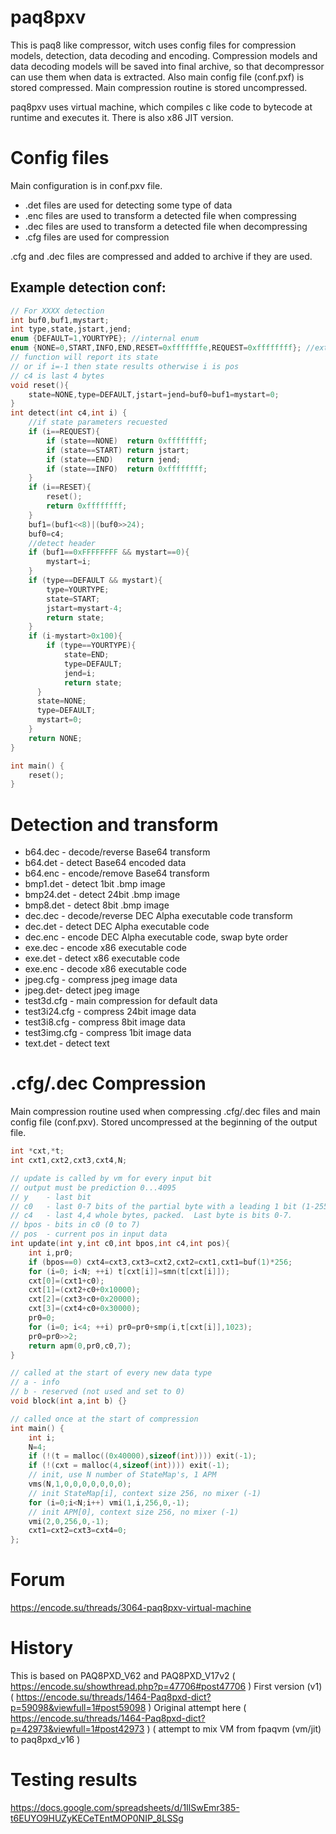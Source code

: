 # paq8pxv

This is paq8 like compressor, witch uses config files for compression models, detection, data decoding and encoding.
Compression models and data decoding models will be saved into final archive, so that decompressor can use them when data is extracted.
Also main config file (conf.pxf) is stored compressed. Main compression routine is stored uncompressed.

paq8pxv uses virtual machine, which compiles c like code to bytecode at runtime and executes it.
There is also x86 JIT version.

# Config files
Main configuration is in conf.pxv file. 
* .det files are used for detecting some type of data
* .enc files are used to transform a detected file when compressing
* .dec files are used to transform a detected file when decompressing
* .cfg files are used for compression

.cfg and .dec files are compressed and added to archive if they are used.

## Example detection conf:
```c
// For XXXX detection
int buf0,buf1,mystart;
int type,state,jstart,jend;
enum {DEFAULT=1,YOURTYPE}; //internal enum
enum {NONE=0,START,INFO,END,RESET=0xfffffffe,REQUEST=0xffffffff}; //external enum
// function will report its state 
// or if i=-1 then state results otherwise i is pos
// c4 is last 4 bytes
void reset(){
    state=NONE,type=DEFAULT,jstart=jend=buf0=buf1=mystart=0;
}
int detect(int c4,int i) {
    //if state parameters recuested
    if (i==REQUEST){
        if (state==NONE)  return 0xffffffff;
        if (state==START) return jstart;
        if (state==END)   return jend;
        if (state==INFO)  return 0xffffffff;
    }
    if (i==RESET){
        reset();
        return 0xffffffff;
    }
    buf1=(buf1<<8)|(buf0>>24);
    buf0=c4;
    //detect header
    if (buf1==0xFFFFFFFF && mystart==0){
        mystart=i;
    }
    if (type==DEFAULT && mystart){
        type=YOURTYPE;
        state=START; 
        jstart=mystart-4;
        return state;
    }
    if (i-mystart>0x100){
        if (type==YOURTYPE){
            state=END;
            type=DEFAULT;
            jend=i;
            return state;
      }
      state=NONE;
      type=DEFAULT;
      mystart=0;
    }
    return NONE;
}

int main() {
    reset();
}
```
# Detection and transform

* b64.dec - decode/reverse Base64 transform
* b64.det - detect Base64 encoded data
* b64.enc - encode/remove Base64 transform
* bmp1.det - detect 1bit .bmp image
* bmp24.det - detect 24bit .bmp image
* bmp8.det - detect 8bit .bmp image
* dec.dec - decode/reverse DEC Alpha executable code transform
* dec.det - detect DEC Alpha executable code
* dec.enc - encode DEC Alpha executable code, swap byte order
* exe.dec - encode x86 executable code
* exe.det - detect x86 executable code
* exe.enc - decode x86 executable code
* jpeg.cfg - compress jpeg image data
* jpeg.det- detect jpeg image
* test3d.cfg - main compression for default data
* test3i24.cfg - compress 24bit image data
* test3i8.cfg - compress 8bit image data
* test3img.cfg - compress 1bit image data
* text.det - detect text

# .cfg/.dec Compression
Main compression routine used when compressing .cfg/.dec files and main config file (conf.pxv).
Stored uncompressed at the beginning of the output file.
```c
int *cxt,*t;
int cxt1,cxt2,cxt3,cxt4,N;

// update is called by vm for every input bit
// output must be prediction 0...4095
// y    - last bit
// c0   - last 0-7 bits of the partial byte with a leading 1 bit (1-255)
// c4   - last 4,4 whole bytes, packed.  Last byte is bits 0-7.
// bpos - bits in c0 (0 to 7)
// pos  - current pos in input data
int update(int y,int c0,int bpos,int c4,int pos){
    int i,pr0;
    if (bpos==0) cxt4=cxt3,cxt3=cxt2,cxt2=cxt1,cxt1=buf(1)*256;
    for (i=0; i<N; ++i) t[cxt[i]]=smn(t[cxt[i]]);
    cxt[0]=(cxt1+c0);
    cxt[1]=(cxt2+c0+0x10000);
    cxt[2]=(cxt3+c0+0x20000);
    cxt[3]=(cxt4+c0+0x30000);
    pr0=0;
    for (i=0; i<4; ++i) pr0=pr0+smp(i,t[cxt[i]],1023);
    pr0=pr0>>2;
    return apm(0,pr0,c0,7);
}

// called at the start of every new data type
// a - info
// b - reserved (not used and set to 0)
void block(int a,int b) {}

// called once at the start of compression
int main() {
    int i;
    N=4;
    if (!(t = malloc((0x40000),sizeof(int)))) exit(-1);
    if (!(cxt = malloc(4,sizeof(int)))) exit(-1);
    // init, use N number of StateMap's, 1 APM
    vms(N,1,0,0,0,0,0,0,0);
    // init StateMap[i], context size 256, no mixer (-1)
    for (i=0;i<N;i++) vmi(1,i,256,0,-1);
    // init APM[0], context size 256, no mixer (-1)
    vmi(2,0,256,0,-1);
    cxt1=cxt2=cxt3=cxt4=0;
};
```
# Forum
https://encode.su/threads/3064-paq8pxv-virtual-machine
# History
This is based on PAQ8PXD_V62 and PAQ8PXD_V17v2 ( https://encode.su/showthread.php?p=47706#post47706 )
First version (v1) ( https://encode.su/threads/1464-Paq8pxd-dict?p=59098&viewfull=1#post59098 )
Original attempt here ( https://encode.su/threads/1464-Paq8pxd-dict?p=42973&viewfull=1#post42973 ) ( attempt to mix VM from fpaqvm (vm/jit) to paq8pxd_v16 )

# Testing results
https://docs.google.com/spreadsheets/d/1IlSwEmr385-t6EUYO9HUZyKECeTEntMOP0NIP_8LSSg
